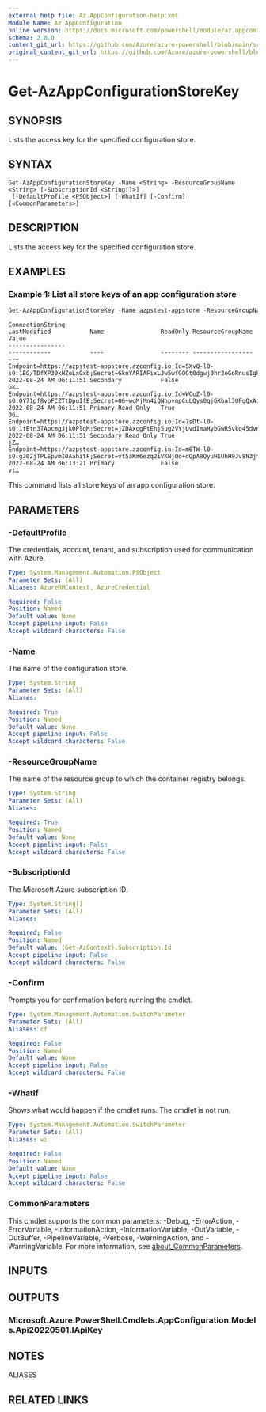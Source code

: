 ```yaml
---
external help file: Az.AppConfiguration-help.xml
Module Name: Az.AppConfiguration
online version: https://docs.microsoft.com/powershell/module/az.appconfiguration/get-azappconfigurationstorekey
schema: 2.0.0
content_git_url: https://github.com/Azure/azure-powershell/blob/main/src/AppConfiguration/AppConfiguration/help/Get-AzAppConfigurationStoreKey.md
original_content_git_url: https://github.com/Azure/azure-powershell/blob/main/src/AppConfiguration/AppConfiguration/help/Get-AzAppConfigurationStoreKey.md
---
```


# Get-AzAppConfigurationStoreKey

## SYNOPSIS
Lists the access key for the specified configuration store.

## SYNTAX

```
Get-AzAppConfigurationStoreKey -Name <String> -ResourceGroupName <String> [-SubscriptionId <String[]>]
 [-DefaultProfile <PSObject>] [-WhatIf] [-Confirm] [<CommonParameters>]
```

## DESCRIPTION
Lists the access key for the specified configuration store.

## EXAMPLES

### Example 1: List all store keys of an app configuration store
```powershell
Get-AzAppConfigurationStoreKey -Name azpstest-appstore -ResourceGroupName azpstest_gp
```

```output
ConnectionString                                                                                                                      LastModified           Name                ReadOnly ResourceGroupName Value
----------------                                                                                                                      ------------           ----                -------- ----------------- ---
Endpoint=https://azpstest-appstore.azconfig.io;Id=SXvQ-l0-s0:1EG/TDfXP30kHZoLxGxb;Secret=GknYAPIAFixLJw5wfGOGt0dgwj0hr2eGoRnusIgkNdc= 2022-08-24 AM 06:11:51 Secondary           False                       Gk…
Endpoint=https://azpstest-appstore.azconfig.io;Id=WCoZ-l0-s0:OY71pf8vbFCZTtDpuIfE;Secret=06+woMjMn4iQNhpvmpCuLQys0qjGXbal3UFgQxAipas= 2022-08-24 AM 06:11:51 Primary Read Only   True                        06…
Endpoint=https://azpstest-appstore.azconfig.io;Id=7sDt-l0-s0:1tEtn3TApcmgJjk0PlqM;Secret=jZDAxcgFtEhj5ug2VYjUvdImaHybGwRSvkq45dvnVFk= 2022-08-24 AM 06:11:51 Secondary Read Only True                        jZ…
Endpoint=https://azpstest-appstore.azconfig.io;Id=m6TW-l0-s0:g302jTPLEpvmI0AahitF;Secret=vt5aKm6ezq2iVKNjQo+dQpA8QyuH1UhH9Jv8N3jfZdE= 2022-08-24 AM 06:13:21 Primary             False                       vt…
```

This command lists all store keys of an app configuration store.

## PARAMETERS

### -DefaultProfile
The credentials, account, tenant, and subscription used for communication with Azure.

```yaml
Type: System.Management.Automation.PSObject
Parameter Sets: (All)
Aliases: AzureRMContext, AzureCredential

Required: False
Position: Named
Default value: None
Accept pipeline input: False
Accept wildcard characters: False
```

### -Name
The name of the configuration store.

```yaml
Type: System.String
Parameter Sets: (All)
Aliases:

Required: True
Position: Named
Default value: None
Accept pipeline input: False
Accept wildcard characters: False
```

### -ResourceGroupName
The name of the resource group to which the container registry belongs.

```yaml
Type: System.String
Parameter Sets: (All)
Aliases:

Required: True
Position: Named
Default value: None
Accept pipeline input: False
Accept wildcard characters: False
```

### -SubscriptionId
The Microsoft Azure subscription ID.

```yaml
Type: System.String[]
Parameter Sets: (All)
Aliases:

Required: False
Position: Named
Default value: (Get-AzContext).Subscription.Id
Accept pipeline input: False
Accept wildcard characters: False
```

### -Confirm
Prompts you for confirmation before running the cmdlet.

```yaml
Type: System.Management.Automation.SwitchParameter
Parameter Sets: (All)
Aliases: cf

Required: False
Position: Named
Default value: None
Accept pipeline input: False
Accept wildcard characters: False
```

### -WhatIf
Shows what would happen if the cmdlet runs.
The cmdlet is not run.

```yaml
Type: System.Management.Automation.SwitchParameter
Parameter Sets: (All)
Aliases: wi

Required: False
Position: Named
Default value: None
Accept pipeline input: False
Accept wildcard characters: False
```

### CommonParameters
This cmdlet supports the common parameters: -Debug, -ErrorAction, -ErrorVariable, -InformationAction, -InformationVariable, -OutVariable, -OutBuffer, -PipelineVariable, -Verbose, -WarningAction, and -WarningVariable. For more information, see [about_CommonParameters](http://go.microsoft.com/fwlink/?LinkID=113216).

## INPUTS

## OUTPUTS

### Microsoft.Azure.PowerShell.Cmdlets.AppConfiguration.Models.Api20220501.IApiKey

## NOTES

ALIASES

## RELATED LINKS
